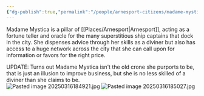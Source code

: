 ```yaml
---
{"dg-publish":true,"permalink":"/people/arnesport-citizens/madame-mystica/","tags":["Character"]}
---
```


Madame Mystica is a pillar of [[Places/Arnesport\|Arnesport]], acting as a fortune teller and oracle for the many superstitious ship captains that dock in the city.  She dispenses advice through her skills as a diviner but also has access to a huge network across the city that she can call upon for information or favors for the right price.  

UPDATE: Turns out Madame Mystica isn't the old crone she purports to be, that is just an illusion to improve business, but she is no less skilled of a diviner than she claims to be.  
![Pasted image 20250316184921.jpg](/img/user/Z_Attachments/Pasted%20image%2020250316184921.jpg)
![Pasted image 20250316185027.jpg](/img/user/Z_Attachments/Pasted%20image%2020250316185027.jpg)